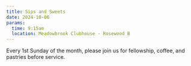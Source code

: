 ```yaml
---
title: Sips and Sweets
date: 2024-10-06
params:
  time: 9:15am
  location: Meadowbrook Clubhouse - Rosewood B
---
```


Every 1st Sunday of the month, please join us for fellowship, coffee, and pastries before service.

<!--more-->
